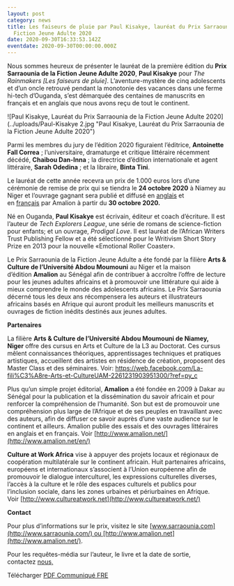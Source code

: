 ```yaml
---
layout: post
category: news
title: Les faiseurs de pluie par Paul Kisakye, lauréat du Prix Sarraounia de la
  Fiction Jeune Adulte 2020
date: 2020-09-30T16:33:53.142Z
eventdate: 2020-09-30T00:00:00.000Z
---
```

Nous sommes heureux de présenter le lauréat de la première édition du **Prix Sarraounia de la Fiction Jeune Adulte 2020**, **Paul Kisakye** pour *The Rainmakers \[Les faiseurs de pluie]*. L’aventure-mystère de cinq adolescents et d’un oncle retrouvé pendant la monotonie des vacances dans une ferme hi-tech d’Ouganda, s’est démarquée des centaines de manuscrits en français et en anglais que nous avons reçu de tout le continent.

![Paul Kisakye, Lauréat du Prix Sarraounia de la Fiction Jeune Adulte 2020](../uploads/Paul-Kisakye 2.jpg "Paul Kisakye, Lauréat du Prix Sarraounia de la Fiction Jeune Adulte 2020")

Parmi les membres du jury de l’édition 2020 figuraient l’éditrice, **Antoinette Fall Correa** ; l’universitaire, dramaturge et critique littéraire récemment décédé, **Chaibou Dan-Inna** ; la directrice d’édition internationale et agent littéraire, **Sarah Odedina** ; et la libraire, **Binta Tini**.

Le lauréat de cette année recevra un prix de 1.000 euros lors d’une cérémonie de remise de prix qui se tiendra le **24 octobre 2020** à Niamey au Niger et l’ouvrage gagnant sera publié et diffusé en [anglais](http://www.amalion.net/catalogue_en/item/the_rainmakers/ "The Rainmakers") et en [français](http://www.amalion.net/catalogue_en/item/les_faiseurs_de_pluie/ "Les faiseurs de pluie") par Amalion à partir du **30 octobre 2020.**

Né en Ouganda, **Paul Kisakye** est écrivain, éditeur et coach d’écriture. Il est l’auteur de *Tech Explorers League*, une série de romans de science-fiction pour enfants; et un ouvrage, *Prodigal Love*. Il est lauréat de l’African Writers Trust Publishing Fellow et a été sélectionné pour le Writivism Short Story Prize en 2013 pour la nouvelle «Emotional Roller Coaster».

Le Prix Sarraounia de la Fiction Jeune Adulte a éte fondé par la filière **Arts & Culture de l’Université Abdou Moumouni** au Niger et la maison d’édition **Amalion** au Sénégal afin de contribuer à accroître l’offre de lecture pour les jeunes adultes africains et à promouvoir une littérature qui aide à mieux comprendre le monde des adolescents africains. Le Prix Sarraounia décerné tous les deux ans récompensera les auteurs et illustrateurs africains basés en Afrique qui auront produit les meilleurs manuscrits et ouvrages de fiction inédits destinés aux jeunes adultes.

**Partenaires**

La filière **Arts & Culture de l’Université Abdou Moumouni de Niamey, Niger** offre des cursus en Arts et Culture de la L3 au Doctorat. Ces cursus mêlent connaissances théoriques, apprentissages techniques et pratiques artistiques, accueillent des artistes en résidence de création, proposent des Master Class et des séminaires. Voir: <https://web.facebook.com/La-fili%C3%A8re-Arts-et-CultureUAM-2261231903951300/?ref=py_c>

Plus qu’un simple projet éditorial, **Amalion** a été fondée en 2009 à Dakar au Sénégal pour la publication et la dissémination du savoir africain et pour renforcer la compréhension de l’humanité. Son but est de promouvoir une compréhension plus large de l’Afrique et de ses peuples en travaillant avec des auteurs, afin de diffuser ce savoir auprès d’une vaste audience sur le continent et ailleurs. Amalion publie des essais et des ouvrages littéraires en anglais et en français. Voir [http://www.amalion.net/](http://www.amalion.net/en/)

**Culture at Work Africa** vise à appuyer des projets locaux et régionaux de coopération multilatérale sur le continent africain. Huit partenaires africains, européens et internationaux s’associent à l’Union européenne afin de promouvoir le dialogue interculturel, les expressions culturelles diverses, l’accès à la culture et le rôle des espaces culturels et publics pour l’inclusion sociale, dans les zones urbaines et périurbaines en Afrique. Voir [http://www.cultureatwork.net](http://www.cultureatwork.net/)

**Contact**

Pour plus d’informations sur le prix, visitez le site [www.sarraounia.com](http://www.sarraounia.com/) ou [http://www.amalion.net](http://www.amalion.net/).

Pour les requêtes-média sur l’auteur, le livre et la date de sortie, contactez [nous,](http://sarraounia.com/fr/contact-2/ "Prix Sarraounia ") 

Télécharger [PDF Communiqué FRE](uploads/laureat-prixsarraounia-fre.pdf)